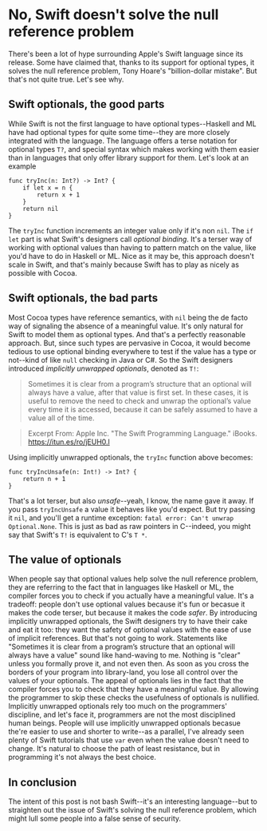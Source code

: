 # No, Swift doesn't solve the null reference problem

There's been a lot of hype surrounding Apple's Swift language since its release.
Some have claimed that, thanks to its support for optional types, it solves the
null reference problem, Tony Hoare's "billion-dollar mistake". But that's not
quite true. Let's see why.

## Swift optionals, the good parts

While Swift is not the first language to have optional types--Haskell and ML
have had optional types for quite some time--they are more closely integrated
with the language. The language offers a terse notation for optional types `T?`,
and special syntax which makes working with them easier than in languages that
only offer library support for them. Let's look at an example

    func tryInc(n: Int?) -> Int? {
        if let x = n {
            return x + 1
        }
        return nil
    }

The `tryInc` function increments an integer value only if it's non `nil`. The
`if let` part is what Swift's designers call _optional binding_. It's a terser
way of working with optional values than having to pattern match on the value,
like you'd have to do in Haskell or ML. Nice as it may be, this approach doesn't
scale in Swift, and that's mainly because Swift has to play as nicely as
possible with Cocoa.

## Swift optionals, the bad parts

Most Cocoa types have reference semantics, with `nil` being the de facto way of
signaling the absence of a meaningful value. It's only natural for Swift to
model them as optional types. And that's a perfectly reasonable approach. But,
since such types are pervasive in Cocoa, it would become tedious to use optional
binding everywhere to test if the value has a type or not--kind of like
`null` checking in Java or C#. So the Swift designers introduced _implicitly
unwrapped optionals_, denoted as `T!`:

> Sometimes it is clear from a program’s structure that an optional will always
> have a value, after that value is first set. In these cases, it is useful to
> remove the need to check and unwrap the optional’s value every time it is
> accessed, because it can be safely assumed to have a value all of the time.

> Excerpt From: Apple Inc. "The Swift Programming Language." iBooks. https://itun.es/ro/jEUH0.l

Using implicitly unwrapped optionals, the `tryInc` function above becomes:

    func tryIncUnsafe(n: Int!) -> Int? {
        return n + 1
    }

That's a lot terser, but also _unsafe_--yeah, I know, the name gave it away. If
you pass `tryIncUnsafe` a value it behaves like you'd expect. But try passing it
`nil`, and you'll get a runtime exception: `fatal error: Can't unwrap Optional.None`.
This is just as bad as raw pointers in C--indeed, you might say that Swift's
`T!` is equivalent to C's `T *`.

## The value of optionals

When people say that optional values help solve the null reference problem, they
are referring to the fact that in languages like Haskell or ML, the compiler
forces you to check if you actually have a meaningful value. It's a tradeoff:
people don't use optional values because it's fun or becasue it makes the code
terser, but because it makes the code _safer_. By introducing implicitly
unwrapped optionals, the Swift designers try to have their cake and eat it too:
they want the safety of optional values with the ease of use of implicit
references. But that's not going to work. Statements like "Sometimes it is clear
from a program’s structure that an optional will always have a value" sound like
hand-waving to me. Nothing is "clear" unless you formally prove it, and not even
then. As soon as you cross the borders of your program into library-land, you
lose all control over the values of your optionals. The appeal of optionals lies
in the fact that the compiler forces you to check that they have a meaningful
value. By allowing the programmer to skip these checks the usefulness of
optionals is nullified. Implicitly unwrapped optionals rely too much on the
programmers' discipline, and let's face it, programmers are not the most
disciplined human beings. People will use implicitly unwrapped optionals becasue
the're easier to use and shorter to write--as a parallel, I've already seen
plenty of Swift tutorials that use `var` even when the value doesn't need to
change. It's natural to choose the path of least resistance, but in programming
it's not always the best choice.

## In conclusion

The intent of this post is not bash Swift--it's an interesting language--but to
straighten out the issue of Swift's solving the null reference problem, which
might lull some people into a false sense of security.